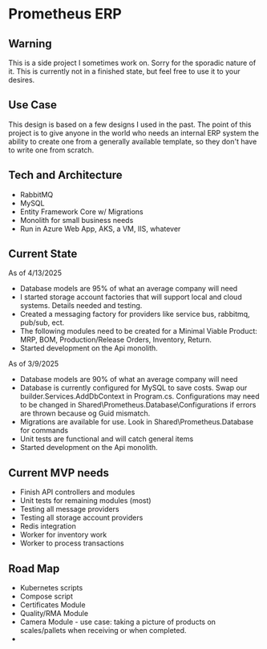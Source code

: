 # Prometheus ERP

## Warning 
This is a side project I sometimes work on. Sorry for the sporadic nature of it. This is currently not in a finished state, but feel free to use it to your desires.

## Use Case
This design is based on a few designs I used in the past.
The point of this project is to give anyone in the world who needs an internal ERP system the ability to create one from a generally available template, so they don't have to write one from scratch.

## Tech and Architecture
- RabbitMQ
- MySQL
- Entity Framework Core w/ Migrations
- Monolith for small business needs
- Run in Azure Web App, AKS, a VM, IIS, whatever

## Current State
As of 4/13/2025
- Database models are 95% of what an average company will need
- I started storage account factories that will support local and cloud systems. Details needed and testing.
- Created a messaging factory for providers like service bus, rabbitmq, pub/sub, ect.
- The following modules need to be created for a Minimal Viable Product: MRP, BOM, Production/Release Orders, Inventory, Return.
- Started development on the Api monolith.

As of 3/9/2025
- Database models are 90% of what an average company will need
- Database is currently configured for MySQL to save costs. Swap our builder.Services.AddDbContext in Program.cs. Configurations may need to be changed in Shared\Prometheus.Database\Configurations if errors are thrown because og Guid mismatch.
- Migrations are available for use. Look in Shared\Prometheus.Database for commands
- Unit tests are functional and will catch general items
- Started development on the Api monolith.

## Current MVP needs
- Finish API controllers and modules
- Unit tests for remaining modules (most)
- Testing all message providers
- Testing all storage account providers
- Redis integration
- Worker for inventory work
- Worker to process transactions

## Road Map
- Kubernetes scripts
- Compose script
- Certificates Module
- Quality/RMA Module
- Camera Module - use case: taking a picture of products on scales/pallets when receiving or when completed.
- 
